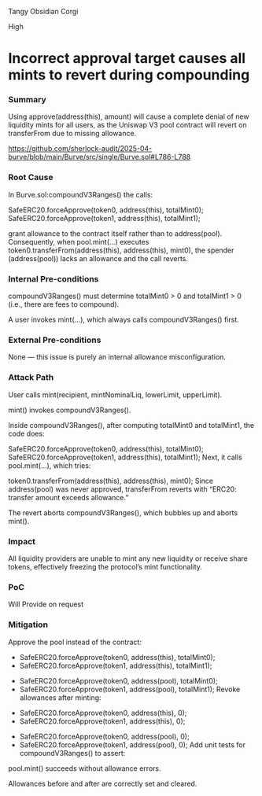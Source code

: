 Tangy Obsidian Corgi

High

# Incorrect approval target causes all mints to revert during compounding

### Summary

Using approve(address(this), amount) will cause a complete denial of new liquidity mints for all users, as the Uniswap V3 pool contract will revert on transferFrom due to missing allowance.

https://github.com/sherlock-audit/2025-04-burve/blob/main/Burve/src/single/Burve.sol#L786-L788

### Root Cause

In Burve.sol:compoundV3Ranges() the calls:


SafeERC20.forceApprove(token0, address(this), totalMint0);
SafeERC20.forceApprove(token1, address(this), totalMint1);


grant allowance to the contract itself rather than to address(pool). Consequently, when pool.mint(...) executes token0.transferFrom(address(this), address(this), mint0), the spender (address(pool)) lacks an allowance and the call reverts.

### Internal Pre-conditions

compoundV3Ranges() must determine totalMint0 > 0 and totalMint1 > 0 (i.e., there are fees to compound).

A user invokes mint(...), which always calls compoundV3Ranges() first.



### External Pre-conditions

None — this issue is purely an internal allowance misconfiguration.



### Attack Path

User calls mint(recipient, mintNominalLiq, lowerLimit, upperLimit).

mint() invokes compoundV3Ranges().

Inside compoundV3Ranges(), after computing totalMint0 and totalMint1, the code does:


SafeERC20.forceApprove(token0, address(this), totalMint0);
SafeERC20.forceApprove(token1, address(this), totalMint1);
Next, it calls pool.mint(...), which tries:


token0.transferFrom(address(this), address(this), mint0);
Since address(pool) was never approved, transferFrom reverts with “ERC20: transfer amount exceeds allowance.”

The revert aborts compoundV3Ranges(), which bubbles up and aborts mint().

### Impact

All liquidity providers are unable to mint any new liquidity or receive share tokens, effectively freezing the protocol’s mint functionality.

### PoC

Will Provide on request

### Mitigation

Approve the pool instead of the contract:

- SafeERC20.forceApprove(token0, address(this), totalMint0);
- SafeERC20.forceApprove(token1, address(this), totalMint1);
+ SafeERC20.forceApprove(token0, address(pool), totalMint0);
+ SafeERC20.forceApprove(token1, address(pool), totalMint1);
Revoke allowances after minting:

- SafeERC20.forceApprove(token0, address(this), 0);
- SafeERC20.forceApprove(token1, address(this), 0);
+ SafeERC20.forceApprove(token0, address(pool), 0);
+ SafeERC20.forceApprove(token1, address(pool), 0);
Add unit tests for compoundV3Ranges() to assert:

pool.mint() succeeds without allowance errors.

Allowances before and after are correctly set and cleared.